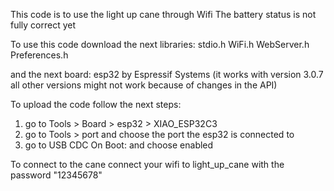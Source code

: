 This code is to use the light up cane through Wifi
The battery status is not fully correct yet

To use this code download the next libraries:
stdio.h
WiFi.h
WebServer.h
Preferences.h

and the next board:
esp32 by Espressif Systems (it works with version 3.0.7 all other versions might not work because of changes in the API)

To upload the code follow the next steps:
1. go to Tools > Board > esp32 > XIAO_ESP32C3
2. go to Tools > port and choose the port the esp32 is connected to
3. go to USB CDC On Boot: and choose enabled

To connect to the cane connect your wifi to light_up_cane with the password "12345678"

